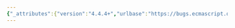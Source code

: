 ```yaml
---
{"_attributes":{"version":"4.4.4+","urlbase":"https://bugs.ecmascript.org/","maintainer":"dherman@mozilla.com"},"bug":{"bug_id":242,"creation_ts":"2012-01-17 17:10:00 -0800","short_desc":"11.2.4 mis-labelled as 11.2.3","delta_ts":"2012-02-27 16:37:09 -0800","product":"Draft for 6th Edition","component":"editorial issue","version":"Rev 4: November 7, 2011 Draft","rep_platform":"All","op_sys":"All","bug_status":"RESOLVED","resolution":"FIXED","priority":"Normal","bug_severity":"enhancement","everconfirmed":true,"reporter":{"uid":"jmdyck","name":"Michael Dyck"},"assigned_to":{"uid":"allen","name":"Allen Wirfs-Brock"},"long_desc":{"commentid":607,"comment_count":0,"who":{"uid":"jmdyck","name":"Michael Dyck"},"bug_when":"2012-01-17 17:10:32 -0800","thetext":"[The Version of this bug should be changed to \"January 16, 2012\" when that is possible.]\n\nThe sections go:\n  11.2.2 The new Operator\n  11.2.3 Function Calls\n  11.2.3 The super Keyword\n  11.2.5 Argument Lists\n\nPresumably, \"The super Keyword\" should be 11.2.4, not 11.2.3."}}}
---
```

